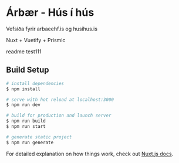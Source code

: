 # Árbær - Hús í hús

Vefsíða fyrir arbaeehf.is og husihus.is

Nuxt + Vuetify + Prismic

readme test111

## Build Setup

```bash
# install dependencies
$ npm install

# serve with hot reload at localhost:3000
$ npm run dev

# build for production and launch server
$ npm run build
$ npm run start

# generate static project
$ npm run generate
```

For detailed explanation on how things work, check out [Nuxt.js docs](https://nuxtjs.org).